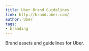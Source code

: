 ```yaml
---
title: Uber Brand Guidelines
link: http://brand.uber.com/
author: Uber
tags:
- branding
---
```


Brand assets and guidelines for Uber.